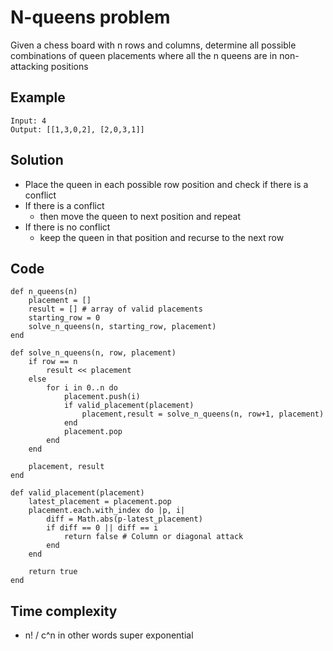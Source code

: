 # N-queens problem
Given a chess board with n rows and columns, determine all possible combinations of queen
placements where all the n queens are in non-attacking positions

## Example
```
Input: 4
Output: [[1,3,0,2], [2,0,3,1]]
```

## Solution
- Place the queen in each possible row position and check if there is a conflict
- If there is a conflict
    - then move the queen to next position and repeat
- If there is no conflict
    - keep the queen in that position and recurse to the next row

## Code
```
def n_queens(n)
    placement = []
    result = [] # array of valid placements
    starting_row = 0
    solve_n_queens(n, starting_row, placement)
end

def solve_n_queens(n, row, placement)
    if row == n
        result << placement
    else
        for i in 0..n do
            placement.push(i)
            if valid_placement(placement)
                placement,result = solve_n_queens(n, row+1, placement)
            end
            placement.pop
        end
    end

    placement, result
end

def valid_placement(placement)
    latest_placement = placement.pop
    placement.each.with_index do |p, i|
        diff = Math.abs(p-latest_placement)
        if diff == 0 || diff == i
            return false # Column or diagonal attack
        end
    end

    return true
end
```

## Time complexity
- n! / c^n in other words super exponential

